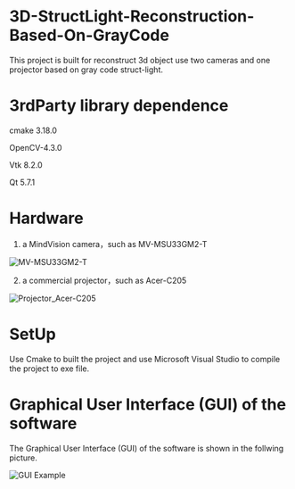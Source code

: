 # 3D-StructLight-Reconstruction-Based-On-GrayCode
This project is built for reconstruct 3d object use two cameras and one projector based on gray code struct-light.


# 3rdParty library dependence
cmake 3.18.0

OpenCV-4.3.0

Vtk 8.2.0

Qt 5.7.1

# Hardware
1. a MindVision camera，such as MV-MSU33GM2-T

![MV-MSU33GM2-T](https://github.com/gltcode/3D-StructLight-Reconstruction-Based-On-GrayCode/blob/master/pictures/Cameras_MV-MSU33GM2-T.png)

2. a commercial projector，such as Acer-C205

![Projector_Acer-C205](https://github.com/gltcode/3D-StructLight-Reconstruction-Based-On-GrayCode/blob/master/pictures/Projector_Acer-C205.png)

# SetUp

Use Cmake to built the project and use Microsoft Visual Studio to compile the project to exe file.

# Graphical User Interface (GUI) of the software
The Graphical User Interface (GUI) of the software is shown in the follwing picture.

![GUI Example](https://github.com/gltcode/3D-StructLight-Reconstruction-Based-On-GrayCode/blob/master/pictures/GUIExample.PNG)
